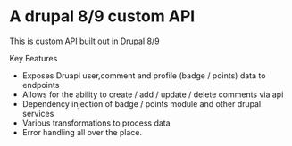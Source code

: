 # A drupal 8/9 custom API
This is custom API built out in Drupal 8/9

Key Features

- Exposes Druapl user,comment and profile (badge / points) data to endpoints
- Allows for the ability to create / add / update / delete comments via api
- Dependency injection of badge / points module and other drupal services
- Various transformations to process data
- Error handling all over the place.
